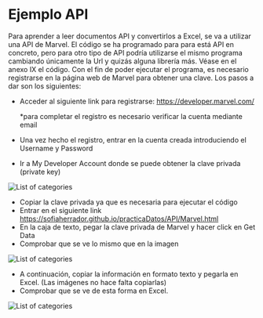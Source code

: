 # Ejemplo API

Para aprender a leer documentos API y convertirlos a Excel, se va a utilizar una API de Marvel. El código se ha programado para para está API en concreto, pero para otro tipo de API podría utilizarse el mismo programa cambiando únicamente la Url y quizás alguna librería más. Véase en el anexo IX el código.
Con el fin de poder ejecutar el programa, es necesario registrarse en la página web de Marvel para obtener una clave. Los pasos a dar son los siguientes:
- Acceder al siguiente link para registrarse:
<https://developer.marvel.com/>
  
  *para completar el registro es necesario verificar la cuenta mediante email
- Una vez hecho el registro, entrar en la cuenta creada introduciendo el Username y Password
- Ir a My Developer Account donde se puede obtener la clave privada (private key)

![List of categories](https://sofiaherrador.github.io/practicaDatos/fotos/fotos/Capture%2012.PNG)
- Copiar la clave privada ya que es necesaria para ejecutar el código
- Entrar en el siguiente link
<https://sofiaherrador.github.io/practicaDatos/API/Marvel.html>
- En la caja de texto, pegar la clave privada de Marvel y hacer click en Get Data
- Comprobar que se ve lo mismo que en la imagen

![List of categories](https://sofiaherrador.github.io/practicaDatos/fotos/fotos/Capture%2013.PNG)
- A continuación, copiar la información en formato texto y pegarla en Excel. (Las imágenes no hace falta copiarlas)
- Comprobar que se ve de esta forma en Excel.

![List of categories](https://sofiaherrador.github.io/practicaDatos/fotos/fotos/Capture%2014.PNG)
